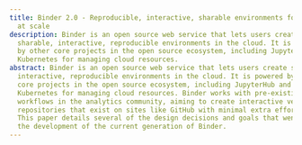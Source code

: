 ```yaml
---
title: Binder 2.0 - Reproducible, interactive, sharable environments for science
  at scale
description: Binder is an open source web service that lets users create
  sharable, interactive, reproducible environments in the cloud. It is powered
  by other core projects in the open source ecosystem, including JupyterHub and
  Kubernetes for managing cloud resources.
abstract: Binder is an open source web service that lets users create sharable,
  interactive, reproducible environments in the cloud. It is powered by other
  core projects in the open source ecosystem, including JupyterHub and
  Kubernetes for managing cloud resources. Binder works with pre-existing
  workflows in the analytics community, aiming to create interactive versions of
  repositories that exist on sites like GitHub with minimal extra effort needed.
  This paper details several of the design decisions and goals that went into
  the development of the current generation of Binder.
---
```


